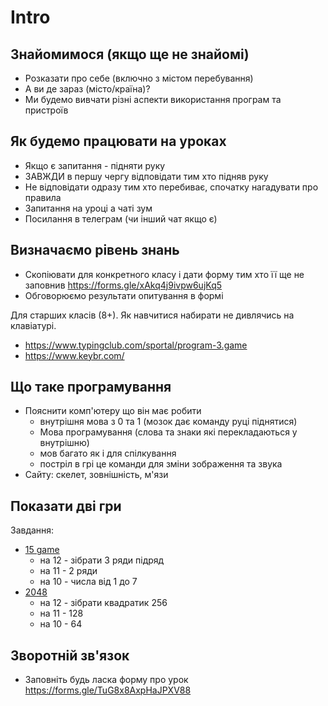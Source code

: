 # Intro

## Знайомимося (якщо ще не знайомі)
- Розказати про себе (включно з містом перебування)
- А ви де зараз (місто/країна)?
- Ми будемо вивчати різні аспекти використання програм та пристроїв

## Як будемо працювати на уроках
- Якщо є запитання - підняти руку 
- ЗАВЖДИ в першу чергу відповідати тим хто підняв руку
- Не відповідати одразу тим хто перебиває, спочатку нагадувати про правила
- Запитання на уроці а чаті зум
- Посилання в телеграм (чи інший чат якщо є)

## Визначаємо рівень знань
- Скопіювати для конкретного класу і дати форму тим хто її ще не заповнив https://forms.gle/xAkq4j9ivpw6ujKq5
- Обговорюємо результати опитування в формі

Для старших класів (8+). Як навчитися набирати не дивлячись на клавіатурі.
- https://www.typingclub.com/sportal/program-3.game
- https://www.keybr.com/

## Що таке програмування
- Пояснити комп'ютеру що він має робити
  - внутрішня мова з 0 та 1 (мозок дає команду руці піднятися)
  - Мова програмування (слова та знаки які перекладаються у внутрішню)
  - мов багато як і для спілкування
  - постріл в грі це команди для зміни зображення та звука
- Сайту: скелет, зовнішність, м'язи

## Показати дві гри
Завдання:
- [15 game](https://codepen.io/mateacademy/full/vYqYOwx)
  - на 12 - зібрати 3 ряди підряд
  - на 11 - 2 ряди
  - на 10 - числа від 1 до 7
- [2048](https://codepen.io/mateacademy/full/RwJbGgG)
  - на 12 - зібрати квадратик 256
  - на 11 - 128
  - на 10 - 64

## Зворотній зв'язок
- Заповніть будь ласка форму про урок https://forms.gle/TuG8x8AxpHaJPXV88
